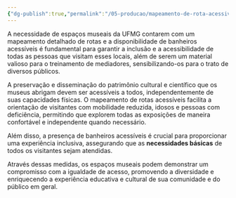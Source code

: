 ```yaml
---
{"dg-publish":true,"permalink":"/05-producao/mapeamento-de-rota-acessivel/","tags":["interno/ações"],"created":"2023-08-08T17:50:43.512-03:00","updated":"2023-08-08T18:11:58.884-03:00"}
---
```



A necessidade de espaços museais da UFMG contarem com um mapeamento detalhado de rotas e a disponibilidade de banheiros acessíveis é fundamental para garantir a inclusão e a acessibilidade de todas as pessoas que visitam esses locais, além de serem um material valioso para o treinamento de mediadores, sensibilizando-os para o trato de diversos públicos. 

A preservação e disseminação do patrimônio cultural e científico que os museus abrigam devem ser acessíveis a todos, independentemente de suas capacidades físicas. O mapeamento de rotas acessíveis facilita a orientação de visitantes com mobilidade reduzida, idosos e pessoas com deficiência, permitindo que explorem todas as exposições de maneira confortável e independente quando necessário. 

Além disso, a presença de banheiros acessíveis é crucial para proporcionar uma experiência inclusiva, assegurando que as **necessidades básicas** de todos os visitantes sejam atendidas. 

Através dessas medidas, os espaços museais podem demonstrar um compromisso com a igualdade de acesso, promovendo a diversidade e enriquecendo a experiência educativa e cultural de sua comunidade e do público em geral.
